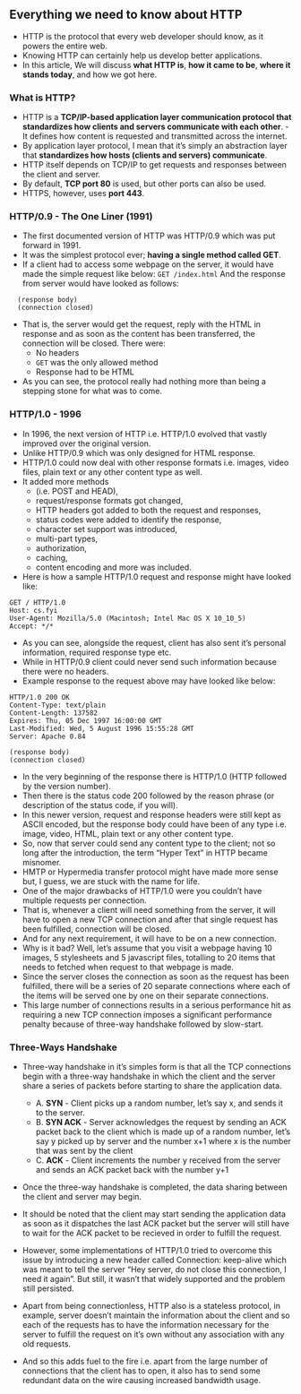 ## Everything we need to know about HTTP

- HTTP is the protocol that every web developer should know, as it powers the entire web.
- Knowing HTTP can certainly help us develop better applications.
- In this article, We will discuss **what HTTP is**, **how it came to be**, **where it stands today**, and how we got here.

### What is HTTP?

- HTTP is a **TCP/IP-based application layer communication protocol that standardizes how clients and servers communicate with each other**. - It defines how content is requested and transmitted across the internet.
- By application layer protocol, I mean that it’s simply an abstraction layer that **standardizes how hosts (clients and servers) communicate**.
- HTTP itself depends on TCP/IP to get requests and responses between the client and server.
- By default, **TCP port 80** is used, but other ports can also be used.
- HTTPS, however, uses **port 443**.

### HTTP/0.9 - The One Liner (1991)

- The first documented version of HTTP was HTTP/0.9 which was put forward in 1991.
- It was the simplest protocol ever; **having a single method called GET**.
- If a client had to access some webpage on the server, it would have made the simple request like below:
  `GET /index.html`
  And the response from server would have looked as follows:

```
  (response body)
  (connection closed)
```

- That is, the server would get the request, reply with the HTML in response and as soon as the content has been transferred, the connection will be closed. There were:
  - No headers
  - `GET` was the only allowed method
  - Response had to be HTML
- As you can see, the protocol really had nothing more than being a stepping stone for what was to come.

### HTTP/1.0 - 1996

- In 1996, the next version of HTTP i.e. HTTP/1.0 evolved that vastly improved over the original version.
- Unlike HTTP/0.9 which was only designed for HTML response.
- HTTP/1.0 could now deal with other response formats i.e. images, video files, plain text or any other content type as well.
- It added more methods
  - (i.e. POST and HEAD),
  - request/response formats got changed,
  - HTTP headers got added to both the request and responses,
  - status codes were added to identify the response,
  - character set support was introduced,
  - multi-part types,
  - authorization,
  - caching,
  - content encoding and more was included.
- Here is how a sample HTTP/1.0 request and response might have looked like:

```
GET / HTTP/1.0
Host: cs.fyi
User-Agent: Mozilla/5.0 (Macintosh; Intel Mac OS X 10_10_5)
Accept: */*
```

- As you can see, alongside the request, client has also sent it’s personal information, required response type etc.
- While in HTTP/0.9 client could never send such information because there were no headers.
- Example response to the request above may have looked like below:

```
HTTP/1.0 200 OK
Content-Type: text/plain
Content-Length: 137582
Expires: Thu, 05 Dec 1997 16:00:00 GMT
Last-Modified: Wed, 5 August 1996 15:55:28 GMT
Server: Apache 0.84

(response body)
(connection closed)
```

- In the very beginning of the response there is HTTP/1.0 (HTTP followed by the version number).
- Then there is the status code 200 followed by the reason phrase (or description of the status code, if you will).
- In this newer version, request and response headers were still kept as ASCII encoded, but the response body could have been of any type i.e. image, video, HTML, plain text or any other content type.
- So, now that server could send any content type to the client; not so long after the introduction, the term “Hyper Text” in HTTP became misnomer.
- HMTP or Hypermedia transfer protocol might have made more sense but, I guess, we are stuck with the name for life.
- One of the major drawbacks of HTTP/1.0 were you couldn’t have multiple requests per connection.
- That is, whenever a client will need something from the server, it will have to open a new TCP connection and after that single request has been fulfilled, connection will be closed.
- And for any next requirement, it will have to be on a new connection.
- Why is it bad? Well, let’s assume that you visit a webpage having 10 images, 5 stylesheets and 5 javascript files, totalling to 20 items that needs to fetched when request to that webpage is made.
- Since the server closes the connection as soon as the request has been fulfilled, there will be a series of 20 separate connections where each of the items will be served one by one on their separate connections.
- This large number of connections results in a serious performance hit as requiring a new TCP connection imposes a significant performance penalty because of three-way handshake followed by slow-start.

### Three-Ways Handshake

- Three-way handshake in it’s simples form is that all the TCP connections begin with a three-way handshake in which the client and the server share a series of packets before starting to share the application data.

  - A. **SYN** - Client picks up a random number, let’s say x, and sends it to the server.
  - B. **SYN ACK** - Server acknowledges the request by sending an ACK packet back to the client which is made up of a random number, let’s say y picked up by server and the number x+1 where x is the number that was sent by the client
  - C. **ACK** - Client increments the number y received from the server and sends an ACK packet back with the number y+1

- Once the three-way handshake is completed, the data sharing between the client and server may begin.

- It should be noted that the client may start sending the application data as soon as it dispatches the last ACK packet but the server will still have to wait for the ACK packet to be recieved in order to fulfill the request.

- However, some implementations of HTTP/1.0 tried to overcome this issue by introducing a new header called Connection: keep-alive which was meant to tell the server “Hey server, do not close this connection, I need it again”. But still, it wasn’t that widely supported and the problem still persisted.

- Apart from being connectionless, HTTP also is a stateless protocol, in example, server doesn’t maintain the information about the client and so each of the requests has to have the information necessary for the server to fulfill the request on it’s own without any association with any old requests.

- And so this adds fuel to the fire i.e. apart from the large number of connections that the client has to open, it also has to send some redundant data on the wire causing increased bandwidth usage.
